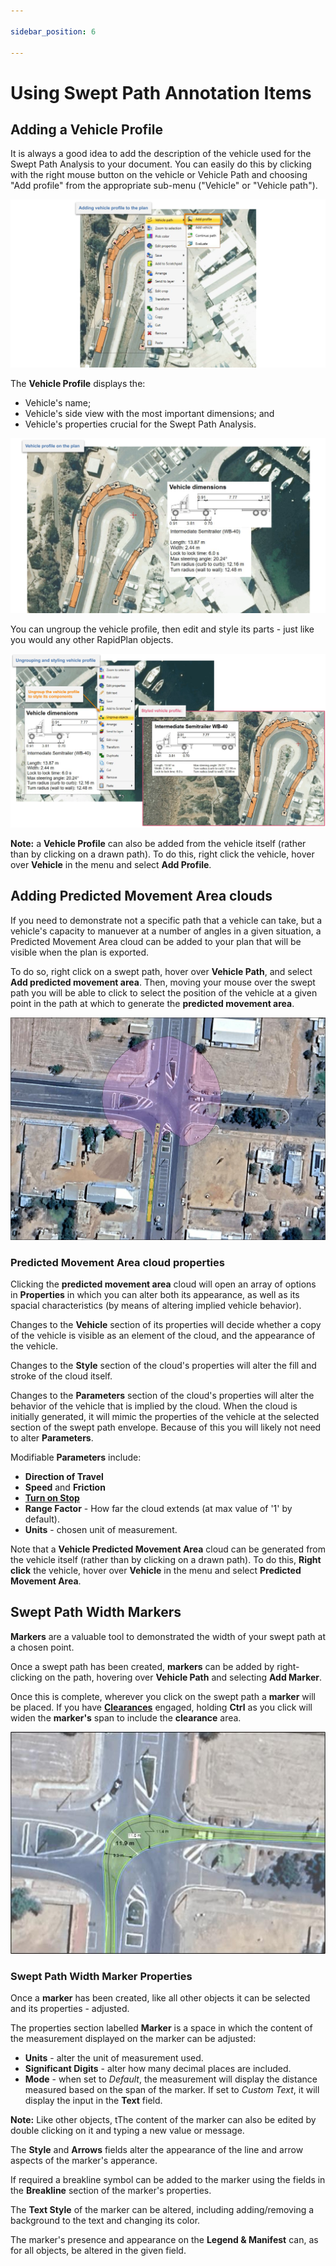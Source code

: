 ```yaml
---

sidebar_position: 6

---
```

# Using Swept Path Annotation Items

## Adding a Vehicle Profile

It is always a good idea to add the description of the vehicle used for the Swept Path Analysis to your document. You can easily do this by clicking with the right mouse button on the vehicle or Vehicle Path and choosing "Add profile" from the appropriate sub-menu ("Vehicle" or "Vehicle path").

![Vehicle profile option in the context menu](./images/Vehicle_profile_option_in_the_context_menu.png)

The **Vehicle Profile** displays the:

- Vehicle's name;
- Vehicle's side view with the most important dimensions; and
- Vehicle's properties crucial for the Swept Path Analysis.

![Vehicle profile added to the plan](./images/Vehicle_profile_added_to_the_plan.png)

You can ungroup the vehicle profile, then edit and style its parts - just like you would any other RapidPlan objects.

![Styled vehicle profile](./images/Styled_vehicle_profile.png)

**Note:** a **Vehicle Profile** can also be added from the vehicle itself (rather than by clicking on a drawn path). To do this, right click the vehicle, hover over **Vehicle** in the menu and select **Add Profile**.

## Adding Predicted Movement Area clouds

If you need to demonstrate not a specific path that a vehicle can take, but a vehicle's capacity to manuever at a number of angles in a given situation, a Predicted Movement Area cloud can be added to your plan that will be visible when the plan is exported.

To do so, right click on a swept path, hover over **Vehicle Path**, and select **Add predicted movement area**.
Then, moving your mouse over the swept path you will be able to click to select the position of the vehicle at a given point in the path at which to generate the **predicted movement area**.

![predicted movement area cloud](./images/predicted-movement-bubblejpg.jpg)

### Predicted Movement Area cloud properties

Clicking the **predicted movement area** cloud will open an array of options in **Properties** in which you can alter both its appearance, as well as its spacial characteristics (by means of altering implied vehicle behavior).

Changes to the **Vehicle** section of its properties will decide whether a copy of the vehicle is visible as an element of the cloud, and the appearance of the vehicle.

Changes to the **Style** section of the cloud's properties will alter the fill and stroke of the cloud itself.

Changes to the **Parameters** section of the cloud's properties will alter the behavior of the vehicle that is implied by the cloud.
When the cloud is initially generated, it will mimic the properties of the vehicle at the selected section of the swept path envelope. Because of this you will likely not need to alter **Parameters**.

Modifiable **Parameters** include:

- **Direction of Travel**
- **Speed** and **Friction**
- [**Turn on Stop**]((./preparing-swept-path-analysis.md/#editing-an-existing-vehicle))
- **Range Factor** - How far the cloud extends (at max value of '1' by default).
- **Units** - chosen unit of measurement.

Note that a **Vehicle Predicted Movement Area** cloud can be generated from the vehicle itself (rather than by clicking on a drawn path). To do this, **Right click** the vehicle, hover over **Vehicle** in the menu and select **Predicted Movement Area**.

## Swept Path Width Markers

**Markers** are a valuable tool to demonstrated the width of your swept path at a chosen point.

Once a swept path has been created, **markers** can be added by right-clicking on the path, hovering over **Vehicle Path** and selecting **Add Marker**.

Once this is complete, wherever you click on the swept path a **marker** will be placed.
If you have [**Clearances**](./swept-path-analysis-properties.md/#clearance) engaged, holding **Ctrl** as you click will widen the **marker's** span to include the **clearance** area.

![width markers](./images/width-markers.jpg)

### Swept Path Width Marker Properties

Once a **marker** has been created, like all other objects it can be selected and its properties - adjusted.

The properties section labelled **Marker** is a space in which the content of the measurement displayed on the marker can be adjusted:

- **Units** - alter the unit of measurement used.
- **Significant Digits** - alter how many decimal places are included.
- **Mode** - when set to *Default*, the measurement will display the distance measured based on the span of the marker. If set to *Custom Text*, it will display the input in the **Text** field.

**Note:** Like other objects, tThe content of the marker can also be edited by double clicking on it and typing a new value or message.

The **Style** and **Arrows** fields alter the appearance of the line and arrow aspects of the marker's apperance.

If required a breakline symbol can be added to the marker using the fields in the **Breakline** section of the marker's properties.

The **Text Style** of the marker can be altered, including adding/removing a background to the text and changing its color.

The marker's presence and appearance on the **Legend & Manifest** can, as for all objects, be altered in the given field.
